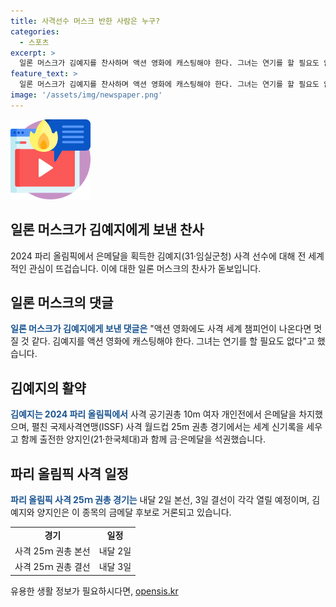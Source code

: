 ```yaml
---
title: 사격선수 머스크 반한 사람은 누구?
categories:
  - 스포츠
excerpt: >
  일론 머스크가 김예지를 찬사하며 액션 영화에 캐스팅해야 한다. 그녀는 연기를 할 필요도 없다고 밝혔다. 김예지는 2024 파리 올림픽에서 은메달을 획득하며 전 세계적인 관심을 받고 있는데, 이에 일론 머스크도 김예지의 모습에 감탄하며 일종의 액션 영화 히로인으로 언급하면서 더욱 관심을 끌고 있다. 파리 올림픽 사격 경기는 내달 2일 본선, 3일 결선이 열릴 예정이다.
feature_text: >
  일론 머스크가 김예지를 찬사하며 액션 영화에 캐스팅해야 한다. 그녀는 연기를 할 필요도 없다고 밝혔다. 김예지는 2024 파리 올림픽에서 은메달을 획득하며 전 세계적인 관심을 받고 있는데, 이에 일론 머스크도 김예지의 모습에 감탄하며 일종의 액션 영화 히로인으로 언급하면서 더욱 관심을 끌고 있다. 파리 올림픽 사격 경기는 내달 2일 본선, 3일 결선이 열릴 예정이다.
image: '/assets/img/newspaper.png'
---
```


<p><img src="/assets/img/news.png" alt="rentncar 속보" /></p>

<h2>일론 머스크가 김예지에게 보낸 찬사</h2>

<p data-ke-size="size16">2024 파리 올림픽에서 은메달을 획득한 김예지(31·임실군청) 사격 선수에 대해 전 세계적인 관심이 뜨겁습니다. 이에 대한 일론 머스크의 찬사가 돋보입니다.</p>

<h2 data-ke-size="size26">일론 머스크의 댓글</h2>

<p><b><span style="color: #1a5490;">일론 머스크가 김예지에게 보낸 댓글은</span></b> "액션 영화에도 사격 세계 챔피언이 나온다면 멋질 것 같다. 김예지를 액션 영화에 캐스팅해야 한다. 그녀는 연기를 할 필요도 없다"고 했습니다.</p>

<h2 data-ke-size="size26">김예지의 활약</h2>

<p><b><span style="color: #1a5490;">김예지는 2024 파리 올림픽에서</span></b> 사격 공기권총 10m 여자 개인전에서 은메달을 차지했으며, 펼친 국제사격연맹(ISSF) 사격 월드컵 25m 권총 경기에서는 세계 신기록을 세우고 함께 출전한 양지인(21·한국체대)과 함께 금·은메달을 석권했습니다.</p>

<h2 data-ke-size="size26">파리 올림픽 사격 일정</h2>

<p><b><span style="color: #1a5490;">파리 올림픽 사격 25ｍ 권총 경기는</span></b> 내달 2일 본선, 3일 결선이 각각 열릴 예정이며, 김예지와 양지인은 이 종목의 금메달 후보로 거론되고 있습니다.</p>

<table>
    <tr>
        <td style="text-align: center; height: 17px;"><b>경기</b></td>
        <td style="text-align: center; height: 17px;"><b>일정</b></td>
    </tr>
    <tr>
        <td style="text-align: center; height: 17px;">사격 25ｍ 권총 본선</td>
        <td style="text-align: center; height: 17px;">내달 2일</td>
    </tr>
    <tr>
        <td style="text-align: center; height: 17px;">사격 25ｍ 권총 결선</td>
        <td style="text-align: center; height: 17px;">내달 3일</td>
    </tr>
</table>
유용한 생활 정보가 필요하시다면, <a href="https://opensis.kr" rel="dofollow">opensis.kr</a>


